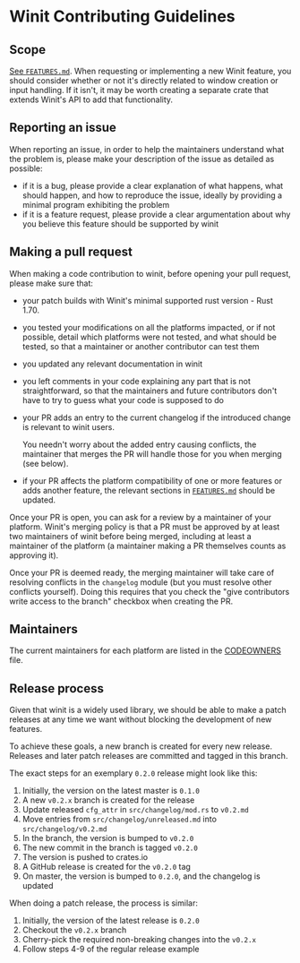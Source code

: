 # Winit Contributing Guidelines

## Scope
[See `FEATURES.md`](./FEATURES.md). When requesting or implementing a new Winit feature, you should
consider whether or not it's directly related to window creation or input handling. If it isn't, it
may be worth creating a separate crate that extends Winit's API to add that functionality.


## Reporting an issue

When reporting an issue, in order to help the maintainers understand what the problem is, please make
your description of the issue as detailed as possible:

- if it is a bug, please provide a clear explanation of what happens, what should happen, and how to
  reproduce the issue, ideally by providing a minimal program exhibiting the problem
- if it is a feature request, please provide a clear argumentation about why you believe this feature
  should be supported by winit

## Making a pull request

When making a code contribution to winit, before opening your pull request, please make sure that:

- your patch builds with Winit's minimal supported rust version - Rust 1.70.
- you tested your modifications on all the platforms impacted, or if not possible, detail which platforms
  were not tested, and what should be tested, so that a maintainer or another contributor can test them
- you updated any relevant documentation in winit
- you left comments in your code explaining any part that is not straightforward, so that the
  maintainers and future contributors don't have to try to guess what your code is supposed to do
- your PR adds an entry to the current changelog if the introduced change is relevant to winit users.

  You needn't worry about the added entry causing conflicts, the maintainer that merges the PR will
  handle those for you when merging (see below).
- if your PR affects the platform compatibility of one or more features or adds another feature, the
  relevant sections in [`FEATURES.md`](https://github.com/rust-windowing/winit/blob/master/FEATURES.md#features)
  should be updated.

Once your PR is open, you can ask for a review by a maintainer of your platform. Winit's merging policy
is that a PR must be approved by at least two maintainers of winit before being merged, including
at least a maintainer of the platform (a maintainer making a PR themselves counts as approving it).

Once your PR is deemed ready, the merging maintainer will take care of resolving conflicts in the
`changelog` module (but you must resolve other conflicts yourself). Doing this requires that you check the
"give contributors write access to the branch" checkbox when creating the PR.

## Maintainers

The current maintainers for each platform are listed in the [CODEOWNERS](.github/CODEOWNERS) file.

## Release process

Given that winit is a widely used library, we should be able to make a patch
releases at any time we want without blocking the development of new features.

To achieve these goals, a new branch is created for every new release. Releases
and later patch releases are committed and tagged in this branch.

The exact steps for an exemplary `0.2.0` release might look like this:
  1. Initially, the version on the latest master is `0.1.0`
  2. A new `v0.2.x` branch is created for the release
  3. Update released `cfg_attr` in `src/changelog/mod.rs` to `v0.2.md`
  4. Move entries from `src/changelog/unreleased.md` into `src/changelog/v0.2.md`
  5. In the branch, the version is bumped to `v0.2.0`
  6. The new commit in the branch is tagged `v0.2.0`
  7. The version is pushed to crates.io
  8. A GitHub release is created for the `v0.2.0` tag
  9. On master, the version is bumped to `0.2.0`, and the changelog is updated

When doing a patch release, the process is similar:
  1. Initially, the version of the latest release is `0.2.0`
  2. Checkout the `v0.2.x` branch
  3. Cherry-pick the required non-breaking changes into the `v0.2.x`
  4. Follow steps 4-9 of the regular release example
